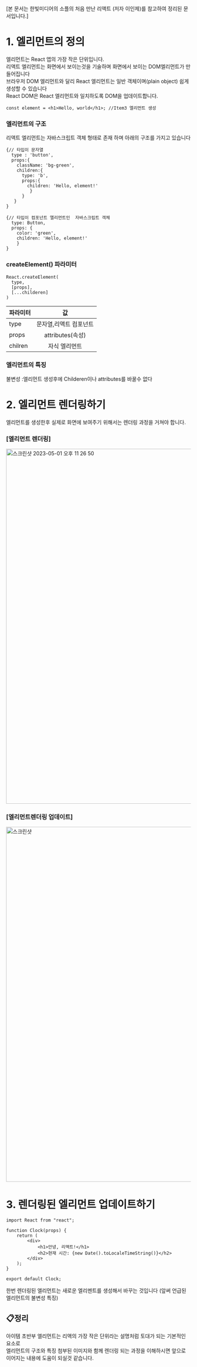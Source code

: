 [본 문서는 한빛미디어의 소플의 처음 만난 리액트 (저자 이인제)를 참고하여 정리된 문서입니다.]

# 1. 엘리먼트의 정의
엘리먼트는 React 앱의 가장 작은 단위입니다.<br>
리액트 엘리먼트는 화면에서 보이는것을 기술하며 화면에서 보이는 DOM엘리먼트가 만들어집니다<br>
브라우저 DOM 엘리먼트와 달리 React 엘리먼트는 일반 객체이며(plain object) 쉽게 생성할 수 있습니다<br>
React DOM은 React 엘리먼트와 일치하도록 DOM을 업데이트합니다.
```
const element = <h1>Hello, world</h1>; //Item3 엘리먼트 생성
```
### 엘리먼트의 구조
리액트 엘리먼트는 자바스크립트 객체 형태로 존재 하며 아래의 구조를 가지고 있습니다
```
{// 타입이 문자열 
  type : 'button',
  props:{
    className: 'bg-green',
    children:{
      type: 'b',
      props:{
        children: 'Hello, element!'
         }
      }   
   }
}  
```

```
{// 타입이 컴포넌트 엘리먼트인  자바스크립트 객체
  type: Button,
  props: {
    color: 'green',
    children: 'Hello, element!'
    }
}    
```

### createElement() 파라미터 

```
React.createElement(
  type,
  [props],
  [...childeren]
)  
```
|파라미터|값|
|------|:---:|
|type | 문자열,리액트 컴포넌트|
|props|attributes(속성)|
|chilren|자식 엘리먼트|

### 엘리먼트의 특징
불변성
:엘리먼트 생성후에 Childeren이나 attributes를 바꿀수 없다

# 2. 엘리먼트 렌더링하기
엘리먼트를 생성한후 실제로 화면에 보여주기 위해서는 렌더링 과정을 거쳐야 합니다.

### [엘리먼트 렌더링] 

<img width="968" alt="스크린샷 2023-05-01 오후 11 26 50" src="https://user-images.githubusercontent.com/119731100/235675116-d6f7076b-ea92-45d8-b7d8-d123a26ccc12.png">

### [엘리먼트렌더링 업데이트]
<img width="968" alt="스크린샷" src="https://user-images.githubusercontent.com/119731100/235676309-815971b1-6066-44fd-b485-4fb3f29d9c4a.jpg">



# 3. 렌더링된 엘리먼트 업데이트하기

```
import React from "react";

function Clock(props) {
    return (
        <div>
            <h1>안녕, 리액트!</h1>
            <h2>현재 시간: {new Date().toLocaleTimeString()}</h2>
        </div>
    );
}

export default Clock;
```
한번 렌더링된 엘리먼트는 새로운 엘리멘트를 생성해서 바꾸는 것입니다 (앞써 언급된 엘리먼트의 불변성 특징)

## 📋정리
아이템 초반부 엘리먼트는 리액의 가장 작은 단위라는 설명처럼 토대가 되는 기본적인 요소로 <br>
엘리먼트의 구조와 특징  첨부된 이미지와 함께 렌더링 되는 과정을 이해하시면 앞으로 이어지는 내용에 도움이 되실것 같습니다.
